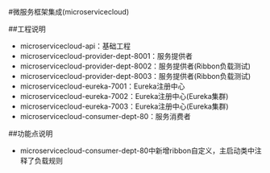 #微服务框架集成(microservicecloud)

##工程说明
* microservicecloud-api：基础工程
* microservicecloud-provider-dept-8001：服务提供者
* microservicecloud-provider-dept-8002：服务提供者(Ribbon负载测试)
* microservicecloud-provider-dept-8003：服务提供者(Ribbon负载测试)
* microservicecloud-eureka-7001：Eureka注册中心
* microservicecloud-eureka-7002：Eureka注册中心(Eureka集群)
* microservicecloud-eureka-7003：Eureka注册中心(Eureka集群)
* microservicecloud-consumer-dept-80：服务消费者

##功能点说明
* microservicecloud-consumer-dept-80中新增ribbon自定义，主启动类中注释了负载规则
